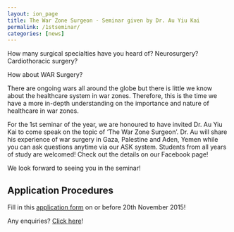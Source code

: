 ```yaml
---
layout: ion_page
title: The War Zone Surgeon - Seminar given by Dr. Au Yiu Kai
permalink: /1stseminar/
categories: [news]
---
```


How many surgical specialties have you heard of? Neurosurgery? Cardiothoracic surgery?

How about WAR Surgery?

There are ongoing wars all around the globe but there is little we know about the healthcare system in war zones. Therefore, this is the time we have a more in-depth understanding on the importance and nature of healthcare in war zones.

For the 1st seminar of the year, we are honoured to have invited Dr. Au Yiu Kai to come speak on the topic of ‘The War Zone Surgeon’. Dr. Au will share his experience of war surgery in Gaza, Palestine and Aden, Yemen while you can ask questions anytime via our ASK system. Students from all years of study are welcomed!
Check out the details on our Facebook page!

We look forward to seeing you in the seminar!

## Application Procedures
Fill in this [application form](http://goo.gl/forms/gGPpPeO7Wn) on or before 20th November 2015!



Any enquiries? [Click here](http://ssahk.org/contact-us/)!
